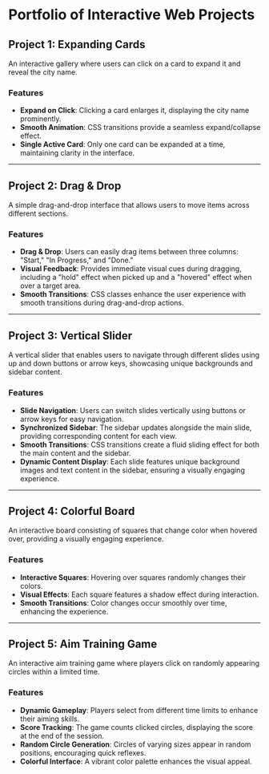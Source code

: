 # Portfolio of Interactive Web Projects

## Project 1: Expanding Cards

An interactive gallery where users can click on a card to expand it and reveal the city name.

### Features

- **Expand on Click**: Clicking a card enlarges it, displaying the city name prominently.
- **Smooth Animation**: CSS transitions provide a seamless expand/collapse effect.
- **Single Active Card**: Only one card can be expanded at a time, maintaining clarity in the interface.

---

## Project 2: Drag & Drop

A simple drag-and-drop interface that allows users to move items across different sections.

### Features

- **Drag & Drop**: Users can easily drag items between three columns: "Start," "In Progress," and "Done."
- **Visual Feedback**: Provides immediate visual cues during dragging, including a "hold" effect when picked up and a "hovered" effect when over a target area.
- **Smooth Transitions**: CSS classes enhance the user experience with smooth transitions during drag-and-drop actions.

---

## Project 3: Vertical Slider

A vertical slider that enables users to navigate through different slides using up and down buttons or arrow keys, showcasing unique backgrounds and sidebar content.

### Features

- **Slide Navigation**: Users can switch slides vertically using buttons or arrow keys for easy navigation.
- **Synchronized Sidebar**: The sidebar updates alongside the main slide, providing corresponding content for each view.
- **Smooth Transitions**: CSS transitions create a fluid sliding effect for both the main content and the sidebar.
- **Dynamic Content Display**: Each slide features unique background images and text content in the sidebar, ensuring a visually engaging experience.

---

## Project 4: Colorful Board

An interactive board consisting of squares that change color when hovered over, providing a visually engaging experience.

### Features

- **Interactive Squares**: Hovering over squares randomly changes their colors.
- **Visual Effects**: Each square features a shadow effect during interaction.
- **Smooth Transitions**: Color changes occur smoothly over time, enhancing the experience.

---

## Project 5: Aim Training Game

An interactive aim training game where players click on randomly appearing circles within a limited time.

### Features

- **Dynamic Gameplay**: Players select from different time limits to enhance their aiming skills.
- **Score Tracking**: The game counts clicked circles, displaying the score at the end of the session.
- **Random Circle Generation**: Circles of varying sizes appear in random positions, encouraging quick reflexes.
- **Colorful Interface**: A vibrant color palette enhances the visual appeal.
